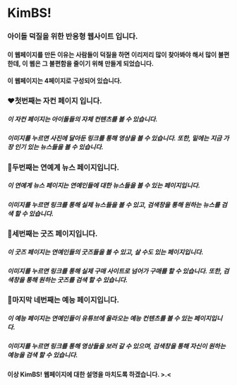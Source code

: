 # KimBS!
### 아이돌 덕질을 위한 반응형 웹사이트 입니다.

#### 이 웹페이지를 만든 이유는 사람들이 덕질을 하면 이리저리 많이 찾아봐야 해서 많이 불편한데, 이 웹은 그 불편함을 줄이기 위해 만들게 되었습니다.

#### 이 웹페이지는 4페이지로 구성되어 있습니다.

### ❤️첫번째는 자컨 페이지 입니다.
##### 이 자컨 페이지는 아이돌들의 자체 컨텐츠를 볼 수 있습니다.
##### 이미지를 누르면 사진에 달아둔 링크를 통해 영상을 볼 수 있습니다. 또한, 밑에는 지금 가장 인기 있는 뉴스들을 볼 수 있습니다.

### 🩷두번째는 연예계 뉴스 페이지입니다.
##### 이 연예계 뉴스 페이지는 연예인들에 대한 뉴스들을 볼 수 있는 페이지입니다.
##### 이미지를 누르면 링크를 통해 실제 뉴스들을 볼 수 있고, 검색창을 통해 원하는 뉴스를 검색 할 수 있습니다.

### 🧡세번째는 굿즈 페이지입니다.
##### 이 굿즈 페이지는 연예인들의 굿즈들을 볼 수 있고, 살 수도 있는 페이지입니다.
##### 이미지를 누르면 링크를 통해 실제 구매 사이트로 넘어가 구매를 할 수 있습니다. 또한, 검색창을 통해 원하는 굿즈를 검색 할 수 있습니다.

### 💛마지막 네번째는 예능 페이지입니다.
##### 이 예능 페이지는 연예인들이 유튜브에 올라오는 예능 컨텐츠를 볼 수 있는 페이지입니다.
##### 이미지를 누르면 링크를 통해 영상들을 보러 갈 수 있으며, 검색창을 통해 자신이 원하는 예능을 검색 할 수 있습니다.

#### 이상 KimBS! 웹페이지에 대한 설명을 마치도록 하겠습니다. >.<
